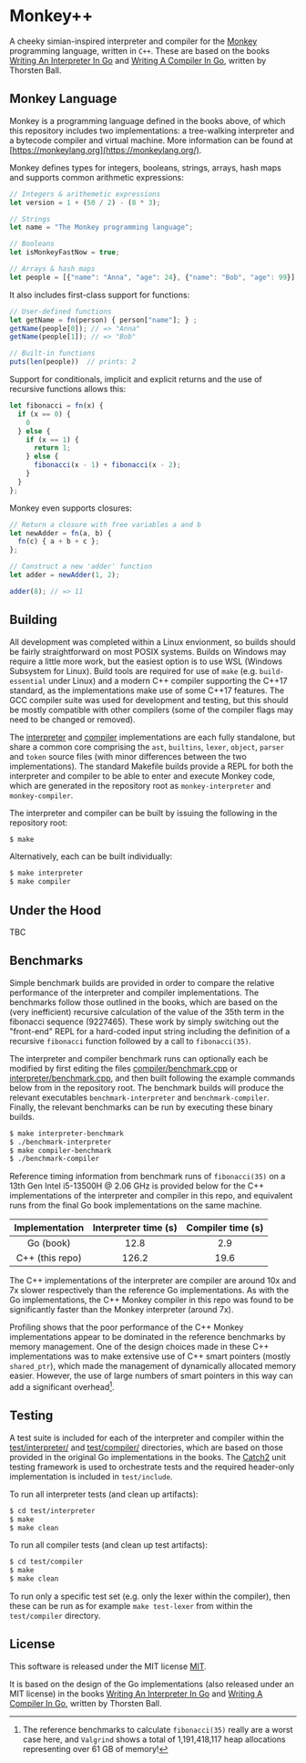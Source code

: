 # Monkey++

A cheeky simian-inspired interpreter and compiler for the [Monkey](https://monkeylang.org/) programming language, written in `C++`. These are based on the books [Writing An Interpreter In Go](https://interpreterbook.com/) and [Writing A Compiler In Go](https://compilerbook.com/), written by Thorsten Ball.

## Monkey Language

Monkey is a programming language defined in the books above, of which this repository includes two implementations: a tree-walking interpreter and a bytecode compiler and virtual machine. More information can be found at [https://monkeylang.org](https://monkeylang.org/).

Monkey defines types for integers, booleans, strings, arrays, hash maps and supports common arithmetic expressions:

```javascript
// Integers & arithemetic expressions
let version = 1 + (50 / 2) - (8 * 3);

// Strings
let name = "The Monkey programming language";

// Booleans
let isMonkeyFastNow = true;

// Arrays & hash maps
let people = [{"name": "Anna", "age": 24}, {"name": "Bob", "age": 99}];
```

It also includes first-class support for functions:

```javascript
// User-defined functions
let getName = fn(person) { person["name"]; } ;
getName(people[0]); // => "Anna"
getName(people[1]); // => "Bob"

// Built-in functions
puts(len(people))  // prints: 2
```

Support for conditionals, implicit and explicit returns and the use of recursive functions allows this:

```javascript
let fibonacci = fn(x) {
  if (x == 0) {
    0
  } else {
    if (x == 1) {
      return 1;
    } else {
      fibonacci(x - 1) + fibonacci(x - 2);
    }
  }
};
```

Monkey even supports closures:

```javascript
// Return a closure with free variables a and b
let newAdder = fn(a, b) {
  fn(c) { a + b + c };
};

// Construct a new 'adder' function
let adder = newAdder(1, 2);

adder(8); // => 11
```

## Building

All development was completed within a Linux envionment, so builds should be fairly straightforward on most POSIX systems. Builds on Windows may require a little more work, but the easiest option is to use WSL (Windows Subsystem for Linux). Build tools are required for use of `make` (e.g. `build-essential` under Linux) and a modern C++ compiler supporting the C++17 standard, as the implementations make use of some C++17 features. The GCC compiler suite was used for development and testing, but this should be mostly compatible with other compilers (some of the compiler flags may need to be changed or removed).

The [interpreter](./interpreter/) and [compiler](./compiler) implementations are each fully standalone, but share a common core comprising the `ast`, `builtins`, `lexer`, `object`, `parser` and `token` source files (with minor differences between the two implementations). The standard Makefile builds provide a REPL for both the interpreter and compiler to be able to enter and execute Monkey code, which are generated in the repository root as `monkey-interpreter` and `monkey-compiler`.

The interpreter and compiler can be built by issuing the following in the repository root:

```sh
$ make
```

Alternatively, each can be built individually:

```sh
$ make interpreter
$ make compiler
```

## Under the Hood

TBC

## Benchmarks

Simple benchmark builds are provided in order to compare the relative performance of the interpreter and compiler implementations. The benchmarks follow those outlined in the books, which are based on the (very inefficient) recursive calculation of the value of the 35th term in the fibonacci sequence (9227465). These work by simply switching out the "front-end" REPL for a hard-coded input string including the definition of a recursive `fibonacci` function followed by a call to `fibonacci(35)`.

The interpreter and compiler benchmark runs can optionally each be modified by first editing the files [compiler/benchmark.cpp](./compiler/benchmark.cpp) or [interpreter/benchmark.cpp](./interpreter/benchmark.cpp), and then built following the example commands below from in the repository root. The benchmark builds will produce the relevant executables `benchmark-interpreter` and `benchmark-compiler`. Finally, the relevant benchmarks can be run by executing these binary builds.

```sh
$ make interpreter-benchmark
$ ./benchmark-interpreter
$ make compiler-benchmark
$ ./benchmark-compiler
```

Reference timing information from benchmark runs of `fibonacci(35)` on a 13th Gen Intel i5-13500H @ 2.06 GHz is provided below for the C++ implementations of the interpreter and compiler in this repo, and equivalent runs from the final Go book implementations on the same machine.

| Implementation | Interpreter time (s) | Compiler time (s) |
| :---: | :---: | :---: |
| Go (book) | 12.8 | 2.9 |
| C++ (this repo) | 126.2 | 19.6 |

The C++ implementations of the interpreter are compiler are around 10x and 7x slower respectively than the reference Go implementations. As with the Go implementations, the C++ Monkey compiler in this repo was found to be significantly faster than the Monkey interpreter (around 7x).

Profiling shows that the poor performance of the C++ Monkey implementations appear to be dominated in the reference benchmarks by memory management. One of the design choices made in these C++ implementations was to make extensive use of C++ smart pointers (mostly `shared_ptr`), which made the management of dynamically allocated memory easier. However, the use of large numbers of smart pointers in this way can add a significant overhead[^1].

[^1]: The reference benchmarks to calculate `fibonacci(35)` really are a worst case here, and `Valgrind` shows a total of 1,191,418,117 heap allocations representing over 61 GB of memory!

## Testing

A test suite is included for each of the interpreter and compiler within the [test/interpreter/](./test/interpreter) and [test/compiler/](./test/compiler) directories, which are based on those provided in the original Go implementations in the books. The [Catch2](https://github.com/catchorg/Catch2) unit testing framework is used to orchestrate tests and the required header-only implementation is included in `test/include`.

To run all interpreter tests (and clean up artifacts):

```sh
$ cd test/interpreter
$ make
$ make clean
```

To run all compiler tests (and clean up test artifacts):

```sh
$ cd test/compiler
$ make
$ make clean
```

To run only a specific test set (e.g. only the lexer within the compiler), then these can be run as for example `make test-lexer` from within the `test/compiler` directory.

## License

This software is released under the MIT license [MIT](LICENSE).

It is based on the design of the Go implementations (also released under an MIT license) in the books [Writing An Interpreter In Go](https://interpreterbook.com/) and [Writing A Compiler In Go](https://compilerbook.com/), written by Thorsten Ball.
